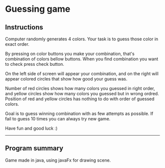 # Guessing game

## Instructions
Computer randomly generates 4 colors. Your task is to guess those color in exact order. 

By pressing on color buttons you make your combination, that's combination of colors bellow buttons. 
When you find combination you want to check press check button. 

On the left side of screen will appear your combination, and on the right will appear colored circles that show how good your guess was.

Number of red circles shows how many colors you guessed in right order, and yellow circles show how many colors you guessed but in wrong ordred.
Position of red and yellow circles has nothing to do with order of guessed colors.

Goal is to guess winning combination with as few attempts as possible. If fail to guess 10 times you can always try new game.

Have fun and good luck :)



---
## Program summary
Game made in java, using javaFx for drawing scene.
